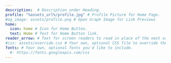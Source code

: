 ```yaml
---
description:  # Description under Heading.
profile: "%assets_url%/profile.jpg" # Profile Picture for Home Page.
#og_image: assets/profile.png # Open Graph Image for Link Previews
home:
  icon: home # Icon for Home Button.
  text: Home # Text for Home Button link.
reader_arrow: # Text for screen readers to read in place of the next arrow on the Home Page.
#css: assets/override.css # Your own, optional CSS file to override theme styles.
fonts: # Your own, optional fonts you'd like to include.
  #- https://fonts.googleapis.com/css
---
```

